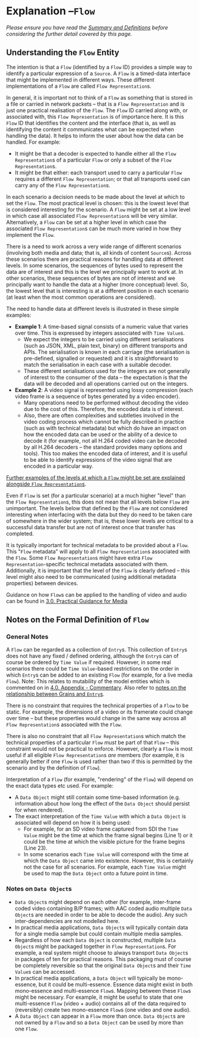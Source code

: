 # Explanation &ndash;`Flow`

*Please ensure you have read the [Summary and Definitions](2.1._Summary_and_Definitions.md) before considering the further detail covered by this page.*

## Understanding the `Flow` Entity

The intention is that a `Flow` (identified by a `Flow` ID) provides a simple way to identify a particular expression of a `Source`. A `Flow` is a timed-data interface that might be implemented in different ways. These different implementations of a `Flow` are called `Flow Representation`s.

In general, it is important not to think of a `Flow` as something that is stored in a file or carried in network packets &ndash; that is a `Flow Representation` and is just one practical realisation of the `Flow`. The `Flow` ID carried along with, or associated with, this `Flow Representation` is of importance here. It is this `Flow` ID that identifies the content and the interface (that is, as well as identifying the content it communicates what can be expected when handling the data). It helps to inform the user about how the data can be handled. For example:

* It might be that a decoder is expected to handle either all the `Flow Representation`s of a particular `Flow` or only a subset of the `Flow Representation`s.
* It might be that either: each transport used to carry a particular `Flow` requires a different `Flow Representation`; or that all transports used can carry any of the `Flow Representation`s.

In each scenario a decision needs to be made about the level at which to set the `Flow`. The most practical level is chosen: this is the lowest level that is considered interesting for the scenario. A `Flow` might be set at a low level in which case all associated `Flow Representation`s will be very similar. Alternatively, a `Flow` can be set at a higher level in which case the associated `Flow Representation`s can be much more varied in how they implement the `Flow`.

There is a need to work across a very wide range of different scenarios (involving both media and data; that is, all kinds of content `Source`s). Across these scenarios there are practical reasons for handling data at different levels. In some scenarios, the sequences of bytes used to represent the data are of interest and this is the level we principally want to work at. In other scenarios, these sequences of bytes are not of interest and we principally want to handle the data at a higher (more conceptual) level. So, the lowest level that is interesting is at a different position in each scenario (at least when the most common operations are considered).

The need to handle data at different levels is illustrated in these simple examples:

* **Example 1**: A time-based signal consists of a numeric value that varies over time. This is expressed by integers associated with `Time Value`s.
   * We expect the integers to be carried using different serialisations (such as JSON, XML, plain text, binary) on different transports and APIs. The serialisation is known in each carriage (the serialisation is pre-defined, signalled or requested) and it is straightforward to match the serialisation in each case with a suitable decoder.
   * These different serialisations used for the integers are not generally of interest to the consumer of the data &ndash; the expectation is that the data will be decoded and all operations carried out on the integers.
* **Example 2**: A video signal is represented using lossy compression (each video frame is a sequence of bytes generated by a video encoder).
   * Many operations need to be performed without decoding the video due to the cost of this. Therefore, the encoded data is of interest.
   * Also, there are often complexities and subtleties involved in the video coding process which cannot be fully described in practice (such as with technical metadata) but which do have an impact on how the encoded data can be used or the ability of a device to decode it (for example, not all H.264 coded video can be decoded by all H.264 decoders &ndash; the standard provides many options and tools). This too makes the encoded data of interest, and it is useful to be able to identify expressions of the video signal that are encoded in a particular way.

[Further examples of the levels at which a `Flow` might be set are explained alongside `Flow Representation`s](2.4.%20Explanation%20-%20Flow%20Representation.md#examples-of-flow-representations).

Even if `Flow` is set (for a particular scenario) at a much higher "level" than the `Flow Representation`s, this does not mean that all levels below `Flow` are unimportant. The levels below that defined by the `Flow` are not considered interesting when interfacing with the data but they do need to be taken care of somewhere in the wider system; that is, these lower levels are critical to a successful data transfer but are not of interest once that transfer has completed.

It is typically important for technical metadata to be provided about a `Flow`. This "`Flow` metadata" will apply to all `Flow Representation`s associated with the `Flow`. Some `Flow Representation`s might have extra `Flow Representation`-specific technical metadata associated with them. Additionally, it is important that the level of the `Flow` is clearly defined &ndash; this level might also need to be communicated (using additional metadata properties) between devices.

Guidance on how `Flow`s can be applied to the handling of video and audio can be found in [3.0. Practical Guidance for Media](3.0._Practical_Guidance_for_Media.md)

## Notes on the Formal Definition of `Flow`

### General Notes

A `Flow` can be regarded as a collection of `Entry`s. This collection of `Entry`s does not have any fixed / defined ordering, although the `Entry`s can of course be ordered by `Time Value` if required. However, in some real scenarios there could be `Time Value`-based restrictions on the order in which `Entry`s can be added to an existing `Flow` (for example, for a live media `Flow`). Note: This relates to mutability of the model entities which is commented on in [4.0. Appendix - Commentary](4.0.%20Appendix%20-%20Commentary.md#further-work). Also refer to [notes on the relationship between Grains and `Entry`s](4.0.%20Appendix%20-%20Commentary.md#address-mapping-of-the-identity-and-timing-model-to-grains).

There is no constraint that requires the technical properties of a `Flow` to be static. For example, the dimensions of a video or its framerate could change over time &ndash; but these properties would change in the same way across all `Flow Representation`s associated with the `Flow`.

There is also no constraint that all `Flow Representation`s which match the technical properties of a particular `Flow` _must_ be part of that `Flow` &ndash; this constraint would not be practical to enforce. However, clearly a `Flow` is most useful if all eligible `Flow Representation`s *are* members (for example, it is generally better if one `Flow` is used rather than two if this is permitted by the scenario and by the definition of `Flow`).

Interpretation of a `Flow` (for example, "rendering" of the `Flow`)  will depend on the exact data types etc used. For example:

* A `Data Object` might still contain some time-based information (e.g. information about how long the effect of the `Data Object` should persist for when rendered).
* The exact interpretation of the `Time Value` with which a `Data Object` is associated will depend on how it is being used:
  * For example, for an SD video frame captured from SDI the `Time Value` might be the time at which the frame signal begins (Line 1) or it could be the time at which the visible picture for the frame begins (Line 23).
  * In some scenarios each `Time Value` will correspond with the time at which the `Data Object` came into existence. However, this is certainly not the case for all scenarios. For example, each `Time Value` might be used to map the `Data Object` onto a future point in time.

### Notes on `Data Object`s

* `Data Object`s might depend on each other (for example, inter-frame coded video containing B/P frames; with AAC coded audio multiple `Data Object`s are needed in order to be able to decode the audio). Any such inter-dependencies are not modelled here.
* In practical media applications, `Data Object`s will typically contain data for a single media sample but could contain multiple media samples.
* Regardless of how each `Data Object` is constructed, multiple `Data Object`s might be packaged together in `Flow Representation`s. For example, a real system might choose to always transport `Data Object`s in packages of ten for practical reasons. This packaging must of course be completely reversible so that the original `Data Object`s and their `Time Value`s can be accessed.
* In practical media applications, a `Data Object` will typically be mono-essence, but it could be multi-essence. Essence data might exist in both mono-essence and multi-essence `Flow`s. Mapping between these `Flow`s might be necessary. For example, it might be useful to state that one multi-essence `Flow` (video + audio) contains all of the data required to (reversibly) create two mono-essence `Flow`s (one video and one audio).
* A `Data Object` can appear in a `Flow` more than once. `Data Object`s are not owned by a `Flow` and so a `Data Object` can be used by more than one `Flow`.
